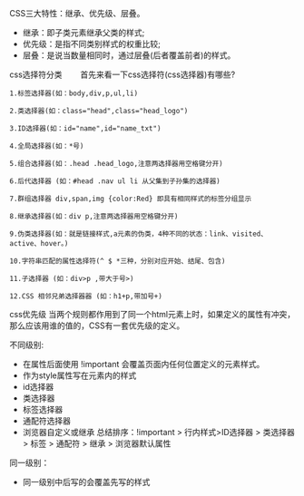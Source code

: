 CSS三大特性：继承、优先级、层叠。
- 继承：即子类元素继承父类的样式;
- 优先级：是指不同类别样式的权重比较;
- 层叠：是说当数量相同时，通过层叠(后者覆盖前者)的样式。


css选择符分类　　
首先来看一下css选择符(css选择器)有哪些?
```
1.标签选择器(如：body,div,p,ul,li)

2.类选择器(如：class="head",class="head_logo")

3.ID选择器(如：id="name",id="name_txt")

4.全局选择器(如：*号)

5.组合选择器(如：.head .head_logo,注意两选择器用空格键分开)

6.后代选择器 (如：#head .nav ul li 从父集到子孙集的选择器)

7.群组选择器 div,span,img {color:Red} 即具有相同样式的标签分组显示

8.继承选择器(如：div p,注意两选择器用空格键分开)

9.伪类选择器(如：就是链接样式,a元素的伪类，4种不同的状态：link、visited、active、hover。)

10.字符串匹配的属性选择符(^ $ *三种，分别对应开始、结尾、包含)

11.子选择器 (如：div>p ,带大于号>)

12.CSS 相邻兄弟选择器器 (如：h1+p,带加号+)
```

css优先级
当两个规则都作用到了同一个html元素上时，如果定义的属性有冲突，那么应该用谁的值的，CSS有一套优先级的定义。

不同级别:
- 在属性后面使用 !important 会覆盖页面内任何位置定义的元素样式。
- 作为style属性写在元素内的样式
- id选择器
- 类选择器
- 标签选择器
- 通配符选择器
- 浏览器自定义或继承
总结排序：!important > 行内样式>ID选择器 > 类选择器 > 标签 > 通配符 > 继承 > 浏览器默认属性

同一级别：
- 同一级别中后写的会覆盖先写的样式
